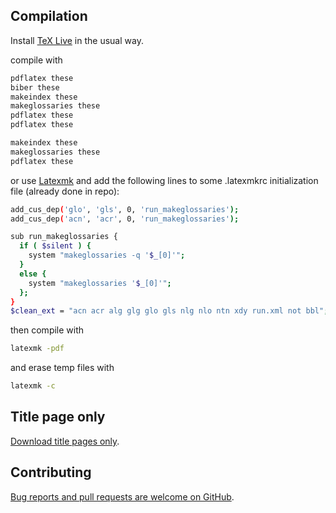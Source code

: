 ## Compilation

Install [TeX Live](http://www.tug.org/texlive/acquire-netinstall.html) in the usual way.

compile with
```bash
pdflatex these
biber these
makeindex these
makeglossaries these
pdflatex these
pdflatex these

makeindex these
makeglossaries these
pdflatex these
```

or use [Latexmk](https://mg.readthedocs.io/latexmk.html) and add the following lines to some .latexmkrc initialization file (already done in repo):
```bash
add_cus_dep('glo', 'gls', 0, 'run_makeglossaries');
add_cus_dep('acn', 'acr', 0, 'run_makeglossaries');

sub run_makeglossaries {
  if ( $silent ) {
    system "makeglossaries -q '$_[0]'";
  }
  else {
    system "makeglossaries '$_[0]'";
  };
}
$clean_ext = "acn acr alg glg glo gls nlg nlo ntn xdy run.xml not bbl";
```
then compile with
```bash
latexmk -pdf
```
and erase temp files with
```bash
latexmk -c
```

## Title page only

[Download title pages only](https://github.com/SCD-Aix-Marseille-Universite/latexamu-intro).

## Contributing

[Bug reports and pull requests are welcome on GitHub](https://github.com/SCD-Aix-Marseille-Universite/latexamu).
